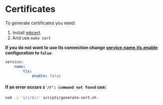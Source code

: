 # Certificates

To generate certificates you need:
1) Install [mkcert](https://github.com/FiloSottile/mkcert).
2) And use `make cert`

**If you do not want to use tls connection change [service.name.tls.enable](https://github.com/durudex/durudex-gateway/blob/main/configs/main.yml) configuration to `false`**:
```yml
service:
    name:
        tls:
            enable: false
```

#### If an error occurs `$'/r': command not found` use:
```sh
sed -i 's/\r$//' scripts/generate-cert.sh
```
